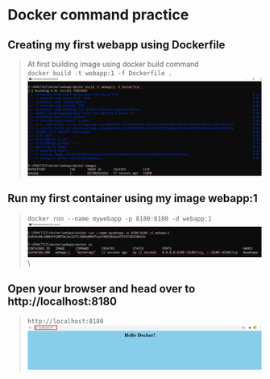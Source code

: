 # Docker command practice

## Creating my first webapp using Dockerfile
> At first building image using docker build command\
> `docker build -t webapp:1 -f Dockerfile .`\
![docker-build-image](../screenshots/docker-build-image.png)

## Run my first container using my image webapp:1
> `docker run --name mywebapp -p 8180:8180 -d webapp:1`\
![docker-run-my-first-container](../screenshots/docker-run-my-first-container.png)\

## Open your browser and head over to http://localhost:8180
> `http://localhost:8180`\
![mywebapp_running](../screenshots/mywebapp_running.png)

